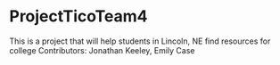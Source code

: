 # ProjectTicoTeam4
This is a project that will help students in Lincoln, NE find resources for college
Contributors: Jonathan Keeley, Emily Case
